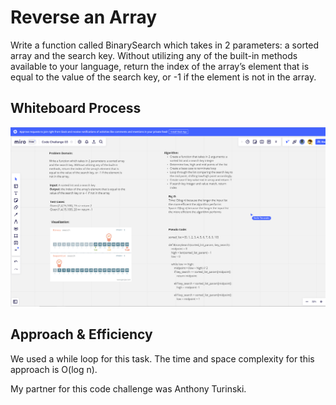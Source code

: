 # Reverse an Array

Write a function called BinarySearch which takes in 2 parameters: a sorted array and the search key. Without utilizing any of the built-in methods available to your language, return the index of the array’s element that is equal to the value of the search key, or -1 if the element is not in the array.

## Whiteboard Process

![Whiteboard screenshot](https://github.com/S14mx/data-structures-and-algorithms/blob/array-binary-search/python/code_challenges/array_binary_search/imgs/binary-search.png "Whiteboard process")

## Approach & Efficiency

We used a while loop for this task. The time and space complexity for this approach is O(log n).

My partner for this code challenge was Anthony Turinski.